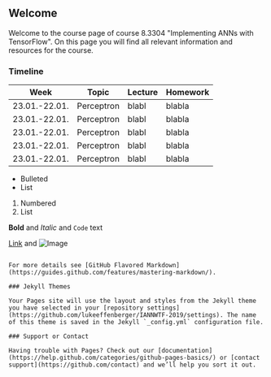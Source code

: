 ## Welcome

Welcome to the course page of course 8.3304 "Implementing ANNs with TensorFlow".
On this page you will find all relevant information and resources for the course.

### Timeline


| Week | Topic | Lecture | Homework |
|----------|------------|-----------|----------|
|23.01.-22.01.|Perceptron|blabl|blabla|
|23.01.-22.01.|Perceptron|blabl|blabla|
| 23.01.-22.01.|Perceptron|blabl|blabla|
|23.01.-22.01.|Perceptron|blabl|blabla|
|23.01.-22.01.|Perceptron|blabl|blabla|





- Bulleted
- List

1. Numbered
2. List

**Bold** and _Italic_ and `Code` text

[Link](url) and ![Image](src)
```

For more details see [GitHub Flavored Markdown](https://guides.github.com/features/mastering-markdown/).

### Jekyll Themes

Your Pages site will use the layout and styles from the Jekyll theme you have selected in your [repository settings](https://github.com/lukeeffenberger/IANNWTF-2019/settings). The name of this theme is saved in the Jekyll `_config.yml` configuration file.

### Support or Contact

Having trouble with Pages? Check out our [documentation](https://help.github.com/categories/github-pages-basics/) or [contact support](https://github.com/contact) and we’ll help you sort it out.
